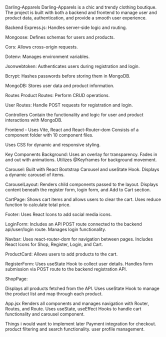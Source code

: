 Darling-Apparels
Darling-Apparels is a chic and trendy clothing boutique. The project is built with both a backend and frontend to manage user and product data, authentication, and provide a smooth user experience.

Backend
Express.js: Handles server-side logic and routing.

Mongoose: Defines schemas for users and products.

Cors: Allows cross-origin requests.

Dotenv: Manages environment variables.

Jsonwebtoken: Authenticates users during registration and login.

Bcrypt: Hashes passwords before storing them in MongoDB.

MongoDB: Stores user data and product information.

Routes
Product Routes: Perform CRUD operations.

User Routes: Handle POST requests for registration and login.

Controllers
Contain the functionality and logic for user and product interactions with MongoDB.

Frontend - Uses Vite, React and React-Router-dom
Consists of a component folder with 10 component files.

Uses CSS for dynamic and responsive styling.

Key Components
Background:
Uses an overlay for transparency.
Fades in and out with animations.
Utilizes @Keyframes for background movement.

Carousel:
Built with React Bootstrap Carousel and useState Hook.
Displays a dynamic carousel of items.

CarouselLayout:
Renders child components passed to the layout.
Displays content beneath the register form, login form, and Add to Cart section.

CartPage:
Shows cart items and allows users to clear the cart.
Uses reduce function to calculate total price.

Footer:
Uses React Icons to add social media icons.

LoginForm:
Includes an API POST route connected to the backend api/user/login route.
Manages login functionality.

Navbar:
Uses react-router-dom for navigation between pages.
Includes React Icons for Shop, Register, Login, and Cart.

ProductCard:
Allows users to add products to the cart.

RegisterForm:
Uses useState Hook to collect user details.
Handles form submission via POST route to the backend registration API.

ShopPage:

Displays all products fetched from the API.
Uses useState Hook to manage the product list and map through each product.

App.jsx
Renders all components and manages navigation with Router, Routes, and Route.
Uses useState, useEffect Hooks to handle cart functionality and carousel component.

Things i would want to implement later 
Payment integration for checkout.
product filtering and search functionality.
user profile management.
